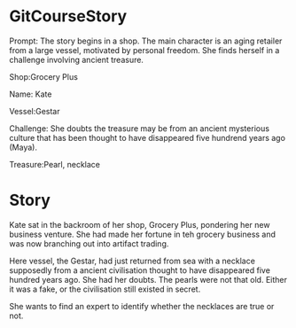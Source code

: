 # GitCourseStory

Prompt: The story begins in a shop. The main character is an aging retailer from a large vessel, motivated by personal freedom. She finds herself in a challenge involving ancient treasure.

Shop:Grocery Plus

Name: Kate

Vessel:Gestar

Challenge: She doubts the treasure may be from an ancient mysterious culture that has been thought to have disappeared five hundrend years ago (Maya).

Treasure:Pearl, necklace

# Story

Kate sat in the backroom of her shop, Grocery Plus, pondering her new business venture. She had made her fortune in teh grocery business and was now branching out into artifact trading.

Here vessel, the Gestar, had just returned from sea with a necklace supposedly from a ancient civilisation thought to have disappeared five hundred years ago. She had her doubts. The pearls were not that old. Either it was a fake, or the civilisation still existed in secret.

She wants to find an expert to identify whether the necklaces are true or not.
